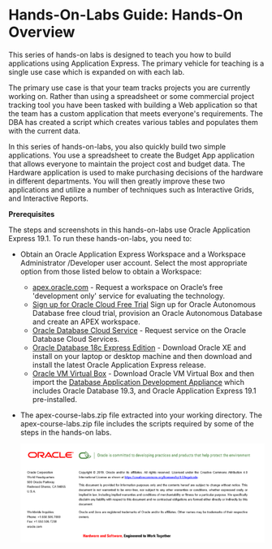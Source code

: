 # Hands-On-Labs Guide: Hands-On Overview

This series of hands-on labs is designed to teach you how to build applications using Application Express. The primary vehicle for teaching is a single use case which is expanded on with each lab. 

The primary use case is that your team tracks projects you are currently working on. Rather than using a spreadsheet or some commercial project tracking tool you have been tasked with building a Web application so that the team has a custom application that meets everyone's requirements. The DBA has created a script which creates various tables and populates them with the current data.
 
In this series of hands-on-labs, you also quickly build two simple applications. You use a spreadsheet to create the Budget App application that allows everyone to maintain the  project cost and budget data. The Hardware application is used to make purchasing decisions of the hardware in different departments. You will then greatly improve these two applications and utilize a number of techniques such as Interactive Grids, and Interactive Reports.

**Prerequisites**

The steps and screenshots in this hands-on-labs use Oracle Application Express 19.1.
To run these hands-on-labs, you need to:
- Obtain an Oracle Application Express Workspace and a Workspace Administrator /Developer user account. Select the most appropriate option from those listed below to obtain a Workspace:
    - [apex.oracle.com](apex.oracle.com) - Request a workspace on Oracle’s free 'development only' service for evaluating the technology.
    - [Sign up for Oracle Cloud Free Trial](https://www.oracle.com/cloud/free/)  Sign up for Oracle Autonomous Database free cloud trial, provision an Oracle Autonomous Database and create an APEX workspace.
    - [Oracle Database Cloud Service](https://www.oracle.com/database/cloud-services.html) - Request service on the Oracle Database Cloud Services.
    - [Oracle Database 18c Express Edition](http://www.oracle.com/technetwork/products/express-edition/overview/index.html) - Download Oracle XE and install on your laptop or desktop machine and then download and install the latest Oracle Application Express release.
    - [Oracle VM Virtual Box](http://www.oracle.com/technetwork/database/enterprise-edition/databaseappdev-vm-161299.html) - Download Oracle VM Virtual Box and then import the [Database Application Development Appliance](https://www.oracle.com/database/technologies/databaseappdev-vm.html) which includes Oracle Database 19.3, and Oracle Application Express 19.1 pre-installed.
- The apex-course-labs.zip file extracted into your working directory.
The apex-course-labs.zip file includes the scripts required by some of the steps in the hands-on labs.

    ![](images/overview/last.png)